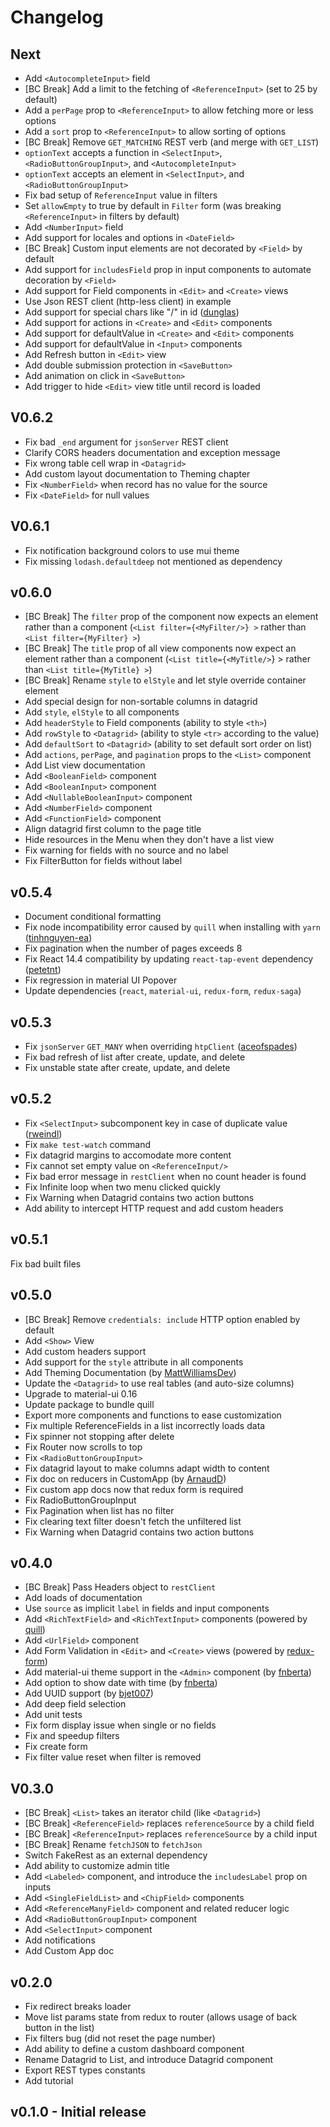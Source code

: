 # Changelog

## Next

* Add `<AutocompleteInput>` field
* [BC Break] Add a limit to the fetching of `<ReferenceInput>` (set to 25 by default)
* Add a `perPage` prop to `<ReferenceInput>` to allow fetching more or less options
* Add a `sort` prop to `<ReferenceInput>` to allow sorting of options
* [BC Break] Remove `GET_MATCHING` REST verb (and merge with `GET_LIST`)
* `optionText` accepts a function in `<SelectInput>`, `<RadioButtonGroupInput>`, and `<AutocompleteInput>`
* `optionText` accepts an element in `<SelectInput>`, and `<RadioButtonGroupInput>`
* Fix bad setup of `ReferenceInput` value in filters
* Set `allowEmpty` to true by default in `Filter` form (was breaking `<ReferenceInput>` in filters by default)
* Add `<NumberInput>` field
* Add support for locales and options in `<DateField>`
* [BC Break] Custom input elements are not decorated by `<Field>` by default
* Add support for `includesField` prop in input components to automate decoration by `<Field>`
* Add support for Field components in `<Edit>` and `<Create>` views
* Use Json REST client (http-less client) in example
* Add support for special chars like "/" in id ([dunglas](https://github.com/dunglas))
* Add support for actions in `<Create>` and `<Edit>` components
* Add support for defaultValue in `<Create>` and `<Edit>` components
* Add support for defaultValue in `<Input>` components
* Add Refresh button in `<Edit>` view
* Add double submission protection in `<SaveButton>`
* Add animation on click in `<SaveButton>`
* Add trigger to hide `<Edit>` view title until record is loaded

## V0.6.2

* Fix bad `_end` argument for `jsonServer` REST client
* Clarify CORS headers documentation and exception message
* Fix wrong table cell wrap in `<Datagrid>`
* Add custom layout documentation to Theming chapter
* Fix `<NumberField>` when record has no value for the source
* Fix `<DateField>` for null values

## V0.6.1

* Fix notification background colors to use mui theme
* Fix missing `lodash.defaultdeep` not mentioned as dependency

## v0.6.0

* [BC Break] The `filter` prop of the <List> component now expects an element rather than a component (`<List filter={<MyFilter/>} >` rather than `<List filter={MyFilter} >`)
* [BC Break] The `title` prop of all view components now expect an element rather than a component (`<List title={<MyTitle/>`} > rather than `<List title={MyTitle} >`)
* [BC Break] Rename `style` to `elStyle` and let style override container element
* Add special design for non-sortable columns in datagrid
* Add `style`, `elStyle` to all components
* Add `headerStyle` to Field components (ability to style `<th>`)
* Add `rowStyle` to `<Datagrid>` (ability to style `<tr>` according to the value)
* Add `defaultSort` to `<Datagrid>` (ability to set default sort order on list)
* Add `actions`, `perPage`, and `pagination` props to the `<List>` component
* Add List view documentation
* Add `<BooleanField>` component
* Add `<BooleanInput>` component
* Add `<NullableBooleanInput>` component
* Add `<NumberField>` component
* Add `<FunctionField>` component
* Align datagrid first column to the page title
* Hide resources in the Menu when they don't have a list view
* Fix warning for fields with no source and no label
* Fix FilterButton for fields without label

## v0.5.4

* Document conditional formatting
* Fix node incompatibility error caused by `quill` when installing with `yarn` ([tinhnguyen-ea](https://github.com/tinhnguyen-ea))
* Fix pagination when the number of pages exceeds 8
* Fix React 14.4 compatibility by updating `react-tap-event` dependency ([petetnt](https://github.com/petetnt))
* Fix regression in material UI Popover
* Update dependencies (`react`, `material-ui`, `redux-form`, `redux-saga`)

## v0.5.3

* Fix `jsonServer` `GET_MANY` when overriding `htpClient` ([aceofspades](https://github.com/aceofspades))
* Fix bad refresh of list after create, update, and delete
* Fix unstable state after create, update, and delete

## v0.5.2

* Fix `<SelectInput>` subcomponent key in case of duplicate value ([rweindl](https://github.com/rweindl))
* Fix `make test-watch` command
* Fix  datagrid margins to accomodate more content
* Fix cannot set empty value on `<ReferenceInput/>`
* Fix bad error message in `restClient` when no count header is found
* Fix Infinite loop when two menu clicked quickly
* Fix Warning when Datagrid contains two action buttons
* Add ability to intercept HTTP request and add custom headers

## v0.5.1

Fix bad built files

## v0.5.0

* [BC Break] Remove `credentials: include` HTTP option enabled by default
* Add `<Show>` View
* Add custom headers support
* Add support for the `style` attribute in all components
* Add Theming Documentation (by [MattWilliamsDev](https://github.com/MattWilliamsDev))
* Update the `<Datagrid>` to use real tables (and auto-size columns)
* Upgrade to material-ui 0.16
* Update package to bundle quill
* Export more components and functions to ease customization
* Fix multiple ReferenceFields in a list incorrectly loads data
* Fix spinner not stopping after delete
* Fix Router now scrolls to top
* Fix `<RadioButtonGroupInput>`
* Fix datagrid layout to make columns adapt width to content
* Fix doc on reducers in CustomApp (by [ArnaudD](https://github.com/ArnaudD))
* Fix custom app docs now that redux form is required
* Fix RadioButtonGroupInput
* Fix Pagination when list has no filter
* Fix clearing text filter doesn't fetch the unfiltered list
* Fix Warning when Datagrid contains two action buttons

## v0.4.0

* [BC Break] Pass Headers object to `restClient`
* Add loads of documentation
* Use `source` as implicit `label` in fields and input components
* Add `<RichTextField>` and `<RichTextInput>` components (powered by [quill](http://quilljs.com/))
* Add `<UrlField>` component
* Add Form Validation in `<Edit>` and `<Create>` views (powered by [redux-form](http://redux-form.com/))
* Add material-ui theme support in the `<Admin>` component (by [fnberta](https://github.com/fnberta))
* Add option to show date with time (by [fnberta](https://github.com/fnberta))
* Add UUID support (by [bjet007](https://github.com/bjet007))
* Add deep field selection
* Add unit tests
* Fix form display issue when single or no fields
* Fix and speedup filters
* Fix create form
* Fix filter value reset when filter is removed

## V0.3.0

* [BC Break] `<List>` takes an iterator child (like `<Datagrid>`)
* [BC Break] `<ReferenceField>` replaces `referenceSource` by a child field
* [BC Break] `<ReferenceInput>` replaces `referenceSource` by a child input
* [BC Break] Rename `fetchJSON` to `fetchJson`
* Switch FakeRest as an external dependency
* Add ability to customize admin title
* Add `<Labeled>` component, and introduce the `includesLabel` prop on inputs
* Add `<SingleFieldList>` and `<ChipField>` components
* Add `<ReferenceManyField>` component and related reducer logic
* Add `<RadioButtonGroupInput>` component
* Add `<SelectInput>` component
* Add notifications
* Add Custom App doc

## v0.2.0

* Fix redirect breaks loader
* Move list params state from redux to router (allows usage of back button in the list)
* Fix filters bug (did not reset the page number)
* Add ability to define a custom dashboard component
* Rename Datagrid to List, and introduce Datagrid component
* Export REST types constants
* Add tutorial

## v0.1.0 - Initial release
